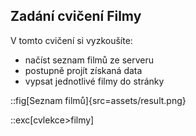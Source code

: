 ## Zadání cvičení Filmy

V tomto cvičení si vyzkoušíte:

- načíst seznam filmů ze serveru
- postupně projít získaná data
- vypsat jednotlivé filmy do stránky

::fig[Seznam filmů]{src=assets/result.png}

::exc[cvlekce>filmy]
